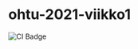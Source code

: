# ohtu-2021-viikko1

![CI Badge](https://github.com/emsknock/ohtu-2021-viikko1/actions/workflows/CI/badge.svg)